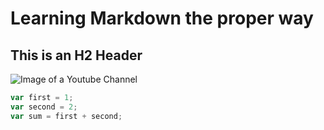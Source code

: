 # Learning Markdown the proper way
## This is an H2 Header
![Image of a Youtube Channel](https://github.com/user-attachments/assets/debbdf4c-8fb9-4dd5-b215-85d97359e5f9)
```javascript
var first = 1;
var second = 2;
var sum = first + second;
```
